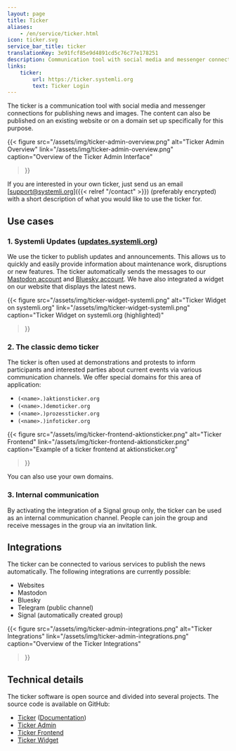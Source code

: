 ```yaml
---
layout: page
title: Ticker
aliases:
    - /en/service/ticker.html
icon: ticker.svg
service_bar_title: ticker
translationKey: 3e91fcf85e9d4891cd5c76c77e178251
description: Communication tool with social media and messenger connection
links:
    ticker:
        url: https://ticker.systemli.org
        text: Ticker Login
---
```

The ticker is a communication tool with social media and messenger connections for publishing news and images.
The content can also be published on an existing website or on a domain set up specifically for this purpose.

{{< figure
  src="/assets/img/ticker-admin-overview.png"
  alt="Ticker Admin Overview"
  link="/assets/img/ticker-admin-overview.png"
  caption="Overview of the Ticker Admin Interface"
>}}

If you are interested in your own ticker, just send us an email [support@systemli.org]({{< relref "/contact" >}}) (preferably encrypted) with a short description of what you would like to use the ticker for.

## Use cases

### 1. Systemli Updates ([updates.systemli.org](https://updates.systemli.org))

We use the ticker to publish updates and announcements.
This allows us to quickly and easily provide information about maintenance work, disruptions or new features.
The ticker automatically sends the messages to our [Mastodon account](https://systemli.social/@systemli) and [Bluesky account](https://bsky.app/profile/systemli.bsky.social).
We have also integrated a widget on our website that displays the latest news.

{{< figure
  src="/assets/img/ticker-widget-systemli.png"
  alt="Ticker Widget on systemli.org"
  link="/assets/img/ticker-widget-systemli.png"
  caption="Ticker Widget on systemli.org (highlighted)"
>}}

### 2. The classic demo ticker

The ticker is often used at demonstrations and protests to inform participants and interested parties about current events via various communication channels.
We offer special domains for this area of application:

- `(<name>.)aktionsticker.org`
- `(<name>.)demoticker.org`
- `(<name>.)prozessticker.org`
- `(<name>.)infoticker.org`

{{< figure
  src="/assets/img/ticker-frontend-aktionsticker.png"
  alt="Ticker Frontend"
  link="/assets/img/ticker-frontend-aktionsticker.png"
  caption="Example of a ticker frontend at aktionsticker.org"
>}}

You can also use your own domains.

### 3. Internal communication

By activating the integration of a Signal group only, the ticker can be used as an internal communication channel.
People can join the group and receive messages in the group via an invitation link.

## Integrations

The ticker can be connected to various services to publish the news automatically.
The following integrations are currently possible:

- Websites
- Mastodon
- Bluesky
- Telegram (public channel)
- Signal (automatically created group)

{{< figure
  src="/assets/img/ticker-admin-integrations.png"
  alt="Ticker Integrations"
  link="/assets/img/ticker-admin-integrations.png"
  caption="Overview of the Ticker Integrations"
>}}

## Technical details

The ticker software is open source and divided into several projects.
The source code is available on GitHub:

- [Ticker](https://github.com/systemli/ticker) ([Documentation](https://systemli.github.io/ticker/))
- [Ticker Admin](https://github.com/systemli/ticker-admin)
- [Ticker Frontend](https://github.com/systemli/ticker-frontend)
- [Ticker Widget](https://github.com/systemli/ticker-widget)
